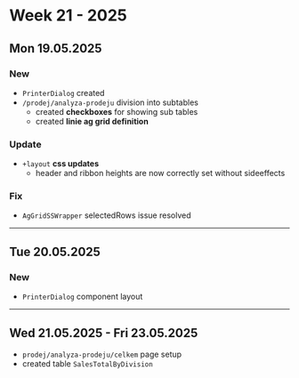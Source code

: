 # Week 21 - 2025


## Mon 19.05.2025

### New

- `PrinterDialog` created
- `/prodej/analyza-prodeju` division into subtables
  - created **checkboxes** for showing sub tables 
  - created **linie ag grid definition**

### Update

- `+layout` **css updates**
  - header and ribbon heights are now correctly set without sideeffects

### Fix

- `AgGridSSWrapper` selectedRows issue resolved


---


## Tue 20.05.2025

### New

- `PrinterDialog` component layout 

---

## Wed 21.05.2025 - Fri 23.05.2025

- `prodej/analyza-prodeju/celkem` page setup
- created table `SalesTotalByDivision`
